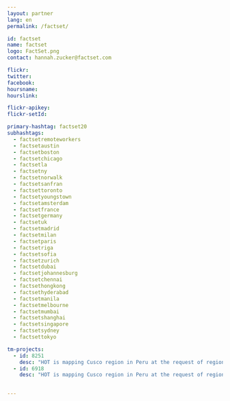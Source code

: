 ```yaml
---
layout: partner
lang: en
permalink: /factset/

id: factset
name: factset
logo: FactSet.png
contact: hannah.zucker@factset.com

flickr: 
twitter: 
facebook: 
hoursname:
hourslink:

flickr-apikey: 
flickr-setId: 

primary-hashtag: factset20
subhashtags:
  - factsetremoteworkers
  - factsetaustin
  - factsetboston
  - factsetchicago
  - factsetla
  - factsetny
  - factsetnorwalk
  - factsetsanfran
  - factsettoronto
  - factsetyoungstown
  - factsetamsterdam
  - factsetfrance
  - factsetgermany
  - factsetuk
  - factsetmadrid
  - factsetmilan
  - factsetparis
  - factsetriga
  - factsetsofia
  - factsetzurich
  - factsetdubai
  - factsetjohannesburg
  - factsetchennai
  - factsethongkong
  - factsethyderabad
  - factsetmanila
  - factsetmelbourne
  - factsetmumbai
  - factsetshanghai
  - factsetsingapore
  - factsetsydney
  - factsettokyo

tm-projects:
  - id: 8251
    desc: "HOT is mapping Cusco region in Peru at the request of regional government to support their COVID-19 response efforts. The maps will be used to provide cash transfers to families who are prevented from working by the quarantine and State of Emergency in Peru, and to provide nutrition and sanitation assistance."  
  - id: 6918
    desc: "HOT is mapping Cusco region in Peru at the request of regional government to support their COVID-19 response efforts. The maps will be used to provide cash transfers to families who are prevented from working by the quarantine and State of Emergency in Peru, and to provide nutrition and sanitation assistance."

    
---
```

